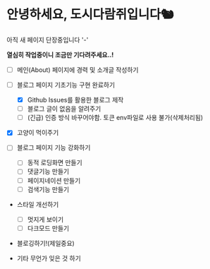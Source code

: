 # 안녕하세요, 도시다람쥐입니다🐿

아직 새 페이지 단장중입니다 '-'

**열심히 작업중이니 조금만 기다려주세요..!**

- [ ] 메인(About) 페이지에 경력 및 소개글 작성하기
- [ ] 블로그 페이지 기초기능 구현 완료하기

  - [x] Github Issues를 활용한 블로그 제작
  - [ ] 블로그 글이 없음을 알려주기
  - [ ] (긴급) 인증 방식 바꾸어야함. 토큰 env파일로 사용 불가(삭제처리됨)

- [x] 고양이 먹이주기
- [ ] 블로그 페이지 기능 강화하기

  - [ ] 동적 로딩화면 만들기
  - [ ] 댓글기능 만들기
  - [ ] 페이지네이션 만들기
  - [ ] 검색기능 만들기

- 스타일 개선하기

  - [ ] 멋지게 보이기
  - [ ] 다크모드 만들기

- 블로깅하기!(제일중요)
- 기타 무언가 잊은 것 하기
